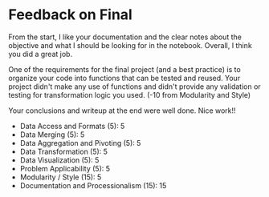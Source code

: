 # Feedback on Final

From the start, I like your documentation and the clear notes about the objective and what I should be looking for in the notebook. Overall, I think you did a great job.

One of the requirements for the final project (and a best practice) is to organize your code into functions that can be tested and reused. Your project didn't make any use of functions and didn't provide any validation or testing for transformation logic you used.  (-10 from Modularity and Style)

Your conclusions and writeup at the end were well done. Nice work!!


* Data Access and Formats (5): 5
* Data Merging (5): 5
* Data Aggregation and Pivoting (5): 5
* Data Transformation (5): 5
* Data Visualization (5): 5
* Problem Applicability (5): 5
* Modularity / Style (15): 5
* Documentation and Processionalism (15): 15
